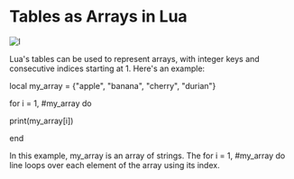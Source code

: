# Tables as Arrays in Lua

![l](https://user-images.githubusercontent.com/116082827/234663956-e2335f0a-e477-4685-8e23-25e41aac62dd.png)


Lua's tables can be used to represent arrays, with integer keys and consecutive indices starting at 1. Here's an example:





local my_array = {"apple", "banana", "cherry", "durian"}

for i = 1, #my_array do

  print(my_array[i])

end

In this example, my_array is an array of strings. The for i = 1, #my_array do line loops over each element of the array using its index.
